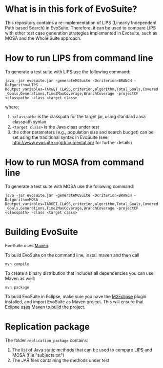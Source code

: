 # What is in this fork of EvoSuite?

This repository contains a re-implementation of LIPS (Linearly Independent Path based Search) in EvoSuite. Therefore, it can be used to compare LIPS with other test case generation strategies implemented in Evosuite, such as MOSA and the Whole Suite approach.


# How to run LIPS from command line

To generate a test suite with LIPS use the following command:

```java -jar evosuite.jar -generateMOSuite -Dcriterion=BRANCH -Dalgorithm=LIPS -Doutput_variables=TARGET_CLASS,criterion,algorithm,Total_Goals,Covered_Goals,Generations,Time2MaxCoverage,BranchCoverage -projectCP <classpath> -class <target class>```

where:
1. ```<classpath>``` is the classpath for the target jar, using standard Java classpath syntax
2. ```<target class>``` is the Java class under test
3. the other parameters (e.g., population size and search budget) can be set using the traditional syntax in EvoSuite (see http://www.evosuite.org/documentation/ for further details)


# How to run MOSA from command line

To generate a test suite with MOSA use the following command:

```java -jar evosuite.jar -generateMOSuite -Dcriterion=BRANCH -Dalgorithm=MOSA -Doutput_variables=TARGET_CLASS,criterion,algorithm,Total_Goals,Covered_Goals,Generations,Time2MaxCoverage,BranchCoverage -projectCP <classpath> -class <target class>```


# Building EvoSuite

EvoSuite uses [Maven](https://maven.apache.org/).

To build EvoSuite on the command line, install maven and then call

```mvn compile```

To create a binary distribution that includes all dependencies you can
use Maven as well:

```mvn package```

To build EvoSuite in Eclipse, make sure you have the [M2Eclipse](http://www.eclipse.org/m2e/) plugin installed, and import EvoSuite as Maven project. This will ensure that Eclipse uses Maven to build the project.

# Replication package

The folder ```replication_package``` contains:
1. The list of Java static methods that can be used to compare LIPS and MOSA (file "subjects.txt")
2. The JAR files containing the methods under test
